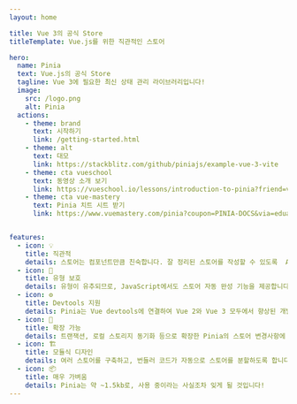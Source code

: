 ```yaml
---
layout: home

title: Vue 3의 공식 Store
titleTemplate: Vue.js를 위한 직관적인 스토어

hero:
  name: Pinia
  text: Vue.js의 공식 Store
  tagline: Vue 3에 필요한 최신 상태 관리 라이브러리입니다!
  image:
    src: /logo.png
    alt: Pinia
  actions:
    - theme: brand
      text: 시작하기
      link: /getting-started.html
    - theme: alt
      text: 대모
      link: https://stackblitz.com/github/piniajs/example-vue-3-vite
    - theme: cta vueschool
      text: 동영상 소개 보기
      link: https://vueschool.io/lessons/introduction-to-pinia?friend=vuerouter&utm_source=pinia&utm_medium=link&utm_campaign=homepage
    - theme: cta vue-mastery
      text: Pinia 치트 시트 받기
      link: https://www.vuemastery.com/pinia?coupon=PINIA-DOCS&via=eduardo


features:
  - icon: 💡
    title: 직관적
    details: 스토어는 컴포넌트만큼 친숙합니다. 잘 정리된 스토어를 작성할 수 있도록  API가 디자인 되었습니다.
  - icon: 🔑
    title: 유형 보호
    details: 유형이 유추되므로, JavaScript에서도 스토어 자동 완성 기능을 제공합니다!
  - icon: ⚙
    title: Devtools 지원
    details: Pinia는 Vue devtools에 연결하여 Vue 2와 Vue 3 모두에서 향상된 개발 경험을 제공합니다.
  - icon: 🔌
    title: 확장 가능
    details: 트랜잭션, 로컬 스토리지 동기화 등으로 확장한 Pinia의 스토어 변경사항에 반응합니다.
  - icon: 🏗
    title: 모듈식 디자인
    details: 여러 스토어를 구축하고, 번들러 코드가 자동으로 스토어를 분할하도록 합니다.
  - icon: 📦
    title: 매우 가벼움
    details: Pinia는 약 ~1.5kb로, 사용 중이라는 사실조차 잊게 될 것입니다!
---
```


<script setup>
import HomeSponsors from './.vitepress/theme/components/HomeSponsors.vue'
import './.vitepress/theme/styles/home-links.css'
</script>

<HomeSponsors />
